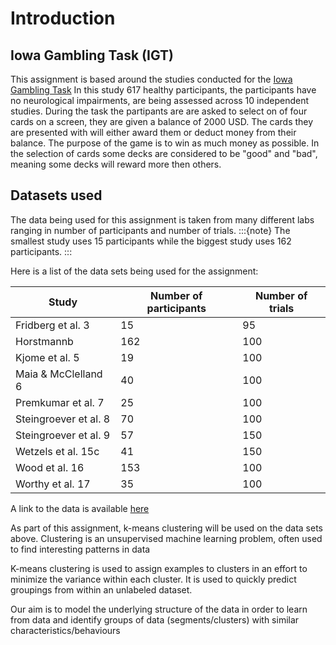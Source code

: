 # Introduction


## Iowa Gambling Task (IGT)
This assignment is based around the studies conducted for the [Iowa Gambling Task](https://openpsychologydata.metajnl.com/articles/10.5334/jopd.ak/)
In this study 617 healthy participants, the participants have no neurological impairments, are being assessed across 10 independent studies. During the task the partipants are are asked to select on of four cards on a screen, they are given a balance of 2000 USD. The cards they are presented with will either award them or deduct money from their balance. The purpose of the game is to win as much money as possible. In the selection of cards some decks are considered to be "good" and "bad", meaning some decks will reward more then others.


## Datasets used
The data being used for this assignment is taken from many different labs ranging in number of participants and number of trials.
:::{note}
The smallest study uses 15 participants while the biggest study uses 162 participants.
:::

Here is a list of the data sets being used for the assignment:

| Study                  | Number of participants | Number of trials |
|------------------------|------------------------|------------------|
| Fridberg et al. 3      | 15                     | 95               |
| Horstmannb             | 162                    | 100              |
| Kjome et al. 5         | 19                     | 100              |
| Maia & McClelland 6    | 40                     | 100              |
| Premkumar et al. 7     | 25                     | 100              |
| Steingroever et al. 8  | 70                     | 100              |
| Steingroever et al. 9  | 57                     | 150              |
| Wetzels et al. 15c     | 41                     | 150              |
| Wood et al. 16         | 153                    | 100              |
| Worthy et al. 17       | 35                     | 100              |

A link to the data is available [here](https://openpsychologydata.metajnl.com/articles/10.5334/jopd.ak/)

As part of this assignment, k-means clustering will be used on the data sets above.
Clustering is an unsupervised machine learning problem, often used to find interesting patterns in data

K-means clustering is used to assign examples to clusters in an effort to minimize the variance within each cluster.
It is used to quickly predict groupings from within an unlabeled dataset.

Our aim is to model the underlying structure of the data in order to learn from data and identify groups of data (segments/clusters) with similar characteristics/behaviours